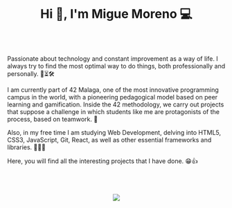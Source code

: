 <h1 align="center">Hi 👋, I'm Migue Moreno 💻</h1>
<br><br/>
<p>
  Passionate about technology and constant improvement as a way of life. I always try to find the most optimal way to do things, both professionally and personally. 🧠⏳🛠
  
  I am currently part of 42 Malaga, one of the most innovative programming campus in the world, with a pioneering pedagogical model based on peer learning and gamification. Inside the 42 methodology, we carry out projects that suppose a challenge in which students like me are protagonists of the process, based on teamwork. 🍍
  
  Also, in my free time I am studying Web Development, delving into HTML5, CSS3, JavaScript, Git, React, as well as other essential frameworks and libraries. 🙋🏻‍♂️
  
  Here, you will find all the interesting projects that I have done. 😁👍
</p> 
<br><br/>
<p align="center">
  <a href="#">
    <img src="https://skillicons.dev/icons?i=html,css,bootstrap,js,git,vscode,c,vim,react,nodejs,typescript" />
  </a>
</p> 






